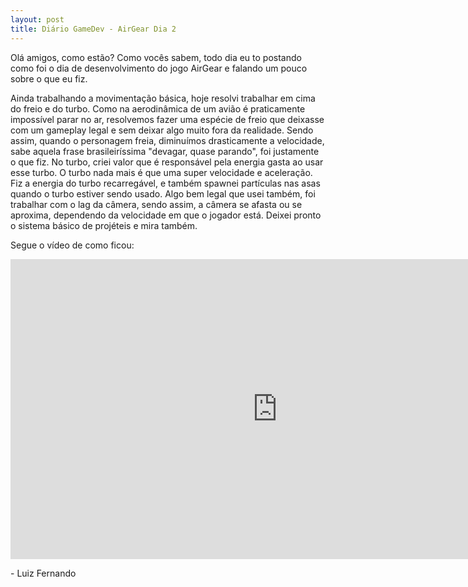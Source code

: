 ```yaml
---
layout: post
title: Diário GameDev - AirGear Dia 2
---
```


Olá amigos, como estão? Como vocês sabem, todo dia eu to postando como foi o dia de desenvolvimento do jogo AirGear e falando um pouco sobre o que eu fiz.

Ainda trabalhando a movimentação básica, hoje resolvi trabalhar em cima do freio e do turbo. Como na aerodinâmica de um avião é praticamente impossível parar no ar, resolvemos fazer uma espécie de freio que deixasse com um gameplay legal e sem deixar algo muito fora da realidade. Sendo assim, quando o personagem freia, diminuímos drasticamente a velocidade, sabe aquela frase brasileiríssima "devagar, quase parando", foi justamente o que fiz. No turbo, criei valor que é responsável pela energia gasta ao usar esse turbo. O turbo nada mais é que uma super velocidade e aceleração. Fiz a energia do turbo recarregável, e também spawnei partículas nas asas quando o turbo estiver sendo usado. Algo bem legal que usei também, foi trabalhar com o lag da câmera, sendo assim, a câmera se afasta ou se aproxima, dependendo da velocidade em que o jogador está. Deixei pronto o sistema básico de projéteis e mira também.

Segue o vídeo de como ficou:

<div class="videoWrapper">
  <iframe width="854" height="480" src="https://www.youtube.com/embed/SQ5rwYZuiQI" frameborder="0" allow="autoplay; encrypted-media" allowfullscreen></iframe>
</div>

<p class= "message"> - Luiz Fernando </p>